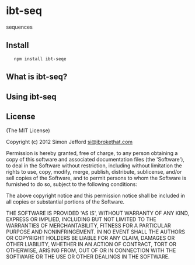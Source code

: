 # ibt-seq

sequences

## Install

       npm install ibt-seqe


##  What is ibt-seq?



##  Using ibt-seq


## License

(The MIT License)

Copyright (c) 2012 Simon Jefford <si@ibrokethat.com>

Permission is hereby granted, free of charge, to any person obtaining a copy of this software and
associated documentation files (the 'Software'), to deal in the Software without restriction, including
without limitation the rights to use, copy, modify, merge, publish, distribute, sublicense, and/or sell
copies of the Software, and to permit persons to whom the Software is furnished to do so, subject to the
following conditions:

The above copyright notice and this permission notice shall be included in all copies or substantial
portions of the Software.

THE SOFTWARE IS PROVIDED 'AS IS', WITHOUT WARRANTY OF ANY KIND, EXPRESS OR IMPLIED, INCLUDING BUT NOT
LIMITED TO THE WARRANTIES OF MERCHANTABILITY, FITNESS FOR A PARTICULAR PURPOSE AND NONINFRINGEMENT.
IN NO EVENT SHALL THE AUTHORS OR COPYRIGHT HOLDERS BE LIABLE FOR ANY CLAIM, DAMAGES OR OTHER LIABILITY,
WHETHER IN AN ACTION OF CONTRACT, TORT OR OTHERWISE, ARISING FROM, OUT OF OR IN CONNECTION WITH THE
SOFTWARE OR THE USE OR OTHER DEALINGS IN THE SOFTWARE.

